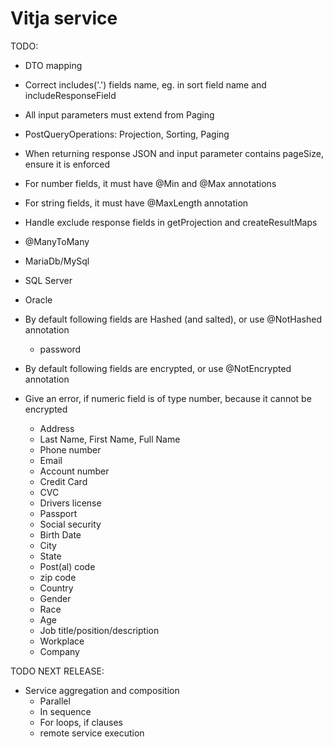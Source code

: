 # Vitja service

TODO:
- DTO mapping
- Correct includes('.') fields name, eg. in sort field name and includeResponseField
- All input parameters must extend from Paging
- PostQueryOperations: Projection, Sorting, Paging
- When returning response JSON and input parameter contains pageSize, ensure it is enforced
- For number fields, it must have @Min and @Max annotations
- For string fields, it must have @MaxLength annotation 
- Handle exclude response fields in getProjection and createResultMaps
- @ManyToMany

- MariaDb/MySql
- SQL Server
- Oracle


- By default following fields are Hashed (and salted), or use @NotHashed annotation
    - password
- By default following fields are encrypted, or use @NotEncrypted annotation
- Give an error, if numeric field is of type number, because it cannot be encrypted
    - Address
    - Last Name, First Name, Full Name
    - Phone number
    - Email
    - Account number
    - Credit Card
    - CVC
    - Drivers license
    - Passport
    - Social security
    - Birth Date
    - City
    - State
    - Post(al) code
    - zip code
    - Country
    - Gender
    - Race
    - Age
    - Job title/position/description
    - Workplace
    - Company
    
TODO NEXT RELEASE:
- Service aggregation and composition
    - Parallel
    - In sequence
    - For loops, if clauses
    - remote service execution

